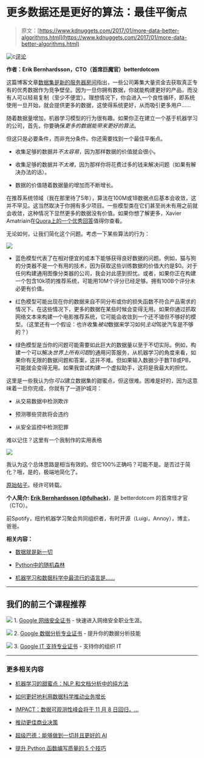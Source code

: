# 更多数据还是更好的算法：最佳平衡点

> 原文：[https://www.kdnuggets.com/2017/01/more-data-better-algorithms.html](https://www.kdnuggets.com/2017/01/more-data-better-algorithms.html)

![c](../Images/3d9c022da2d331bb56691a9617b91b90.png)[评论](#comments)

**作者：Erik Bernhardsson，CTO（首席巨魔官）betterdotcom**

这篇博客文章[数据集是新的服务器房间](https://medium.com/@josh_nussbaum/data-sets-are-the-new-server-rooms-40fdb5aed6b0)指出，一些公司筹集大量资金去获取真正专有的优秀数据作为竞争壁垒。因为一旦你拥有数据，你就能构建更好的产品，而没有人可以轻易复制（至少不便宜）。理想情况下，你会进入一个良性循环，即系统使用一旦开始，就会提供更多的数据，这使得系统更好，从而吸引更多用户……

随着数据量增加，机器学习模型的行为很有趣。如果你正在建立一个基于机器学习的公司，首先，你要确保*更多的数据能带来更好的算法*。

但这只是必要条件，而非充分条件。你还需要找到一个最佳平衡点。

+   收集足够的数据并*不太容易*，因为那样数据的价值就会很小。

+   收集足够的数据并*不太难*，因为那样你将花费过多的钱来解决问题（如果有解决办法的话）。

+   数据的价值随着数据量的增加而不断增长。

在推荐系统领域（我在那里待了5年），算法在100M或1B数据点后基本会收敛，这并不罕见。这当然取决于你拥有多少项目。一些模型类在它们甚至尚未有用之前就会收敛，这种情况下显然更多的数据没有价值。如果你想了解更多，Xavier Amatriain在[Quora上的一个优秀回答](https://www.quora.com/In-machine-learning-is-more-data-always-better-than-better-algorithms)值得你查看。

无论如何，让我们简化这个问题。考虑一下某些算法的行为：

![](../Images/d804a66faed1c7b1e6e25721424c95f3.png)

+   蓝色模型代表了在相对便宜的成本下能够获得良好数据的问题。例如，猫与狗的分类器不是一个有用的技术，因为获取这些训练数据的价值大约是$0。对于任何构建通用图像分类器的公司，我会对此感到担忧。或者，如果你正在构建一个包含10k项的推荐系统，可能用10M个评分已经足够。拥有100B个评分未必更有价值。

+   红色模型可能出现在你的数据来自不同分布或你的损失函数不符合产品需求的情况下。在这些情况下，更多的数据在某些时候会变得无用。如果你通过抓取网络文本来构建一个电影推荐系统，它可能会收敛到一个还不错但不够好的模型。（这里还有一个假设：也许收集*被动*数据来学习如何*主动*驾驶汽车是不够的？）

+   绿色模型是当你的问题可能需要如此巨大的数据量以至于不切实际。例如，构建一个可以解决*世界上所有问题*的通用问答服务，从机器学习的角度来看，如果你有无限的数据问题和答案，这并不难。但如果输入数据少于数TB或PB，可能就会变得无用。如果我尝试构建一个虚拟助手，这将是我最大的担忧。

这里是一些我认为你*可以*建立数据集的甜蜜点，但这很难。困难是好的，因为这意味着一旦你完成，你就有了一道护城河：

+   从交易数据中检测欺诈

+   预测哪些贷款将会违约

+   从安全监控中检测犯罪

难以记住？这里有一个我制作的实用表格

![](../Images/659a06d447ba1a9ffa616d146b4a6455.png)

我认为这个总体思路是相当有效的。但它100%正确吗？可能不是。是否过于简化？哦，是的，极端地简化了。

[原始帖子](https://erikbern.com/2016/11/01/are-data-sets-the-new-server-rooms.html)。经许可转载。

**个人简介: [Erik Bernhardsson (@fulhack)](https://twitter.com/fulhack)**，是 betterdotcom 的首席怪才官（CTO）。

前Spotify，纽约机器学习聚会共同组织者，有时开源（Luigi，Annoy），博主，爸爸。

**相关内容：**

+   [数据就是新一切](/2016/03/data-new-every-thing.html)

+   [Python中的随机森林](/2016/12/random-forests-python.html)

+   [机器学习和数据科学中最流行的语言是……](/2017/01/most-popular-language-machine-learning-data-science.html)

* * *

## 我们的前三个课程推荐

![](../Images/0244c01ba9267c002ef39d4907e0b8fb.png) 1\. [Google 网络安全证书](https://www.kdnuggets.com/google-cybersecurity) - 快速进入网络安全职业生涯。

![](../Images/e225c49c3c91745821c8c0368bf04711.png) 2\. [Google 数据分析专业证书](https://www.kdnuggets.com/google-data-analytics) - 提升你的数据分析技能

![](../Images/0244c01ba9267c002ef39d4907e0b8fb.png) 3\. [Google IT 支持专业证书](https://www.kdnuggets.com/google-itsupport) - 支持你的组织 IT

* * *

### 更多相关内容

+   [机器学习的甜蜜点：NLP 和文档分析中的纯方法](https://www.kdnuggets.com/2022/05/machine-learning-sweet-spot-pure-approaches-nlp-document-analysis.html)

+   [如何更好地利用数据科学推动业务增长](https://www.kdnuggets.com/2022/08/better-leverage-data-science-business-growth.html)

+   [IMPACT：数据可观测性峰会将于 11 月 8 日回归，...](https://www.kdnuggets.com/2023/10/monte-carlo-impact-the-data-observability-summit-is-back)

+   [推动更佳商业决策](https://www.kdnuggets.com/2022/04/informs-driving-better-business-decisions.html)

+   [超级巴德：能够做到一切并且更好的 AI](https://www.kdnuggets.com/2023/05/super-bard-ai-better.html)

+   [提升 Python 函数编写质量的 5 个技巧](https://www.kdnuggets.com/5-tips-for-writing-better-python-functions)
